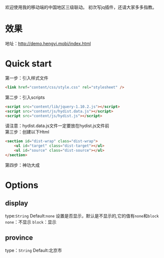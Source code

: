 欢迎使用我的移动端的中国地区三级联动。
初次写jq插件，还请大家多多指教。

# 效果
地址：http://demo.hengyi.mobi/index.html

# Quick start
第一步：引入样式文件
```html
<link href="content/css/style.css" rel="stylesheet" />
```
第二步：引入scripts  
```html
<script src="content/lib/jquery-1.10.2.js"></script>  
<script src="content/js/hydist.data.js"></script>  
<script src="content/js/hydist.js"></script>
```
请注意：hydist.data.js文件一定要放在hydist.js文件前  
第三步：创建以下Html  
```html
<section id="dist-wrap" class="dist-wrap">  
    <ul id="target" class="dist-target"></ul>  
	<ul id="source" class="dist-source"></ul>  
</section>
```
第四步：神功大成  

# Options
## display
type:`String`
Default:`none`
设置是否显示，默认是不显示的,它的值有`none`和`block`
`none`：不显示
`block`：显示

## province
type：`String`
Default:北京市
